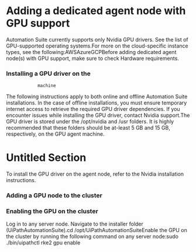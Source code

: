 ﻿# Adding a dedicated agent node with GPU support

Automation Suite currently supports only Nvidia GPU drivers. See the list of GPU-supported operating systems.For more on the cloud-specific instance types, see the following:AWSAzureGCPBefore adding dedicated agent node(s) with GPU support, make sure to check Hardware requirements.

### Installing a GPU driver on the
                machine

The
                                                  following instructions apply to both online and
                                                  offline Automation Suite installations. In the
                                                  case of offline installations, you must ensure
                                                  temporary internet access to retrieve the required
                                                  GPU driver dependencies. If you encounter issues
                                                  while installing the GPU driver, contact Nvidia
                                                  support.The
                                                  GPU driver is stored under the
                                                  /opt/nvidia and
                                                  /usr folders. It is highly
                                                  recommended that these folders should be at-least
                                                  5 GB and 15 GB, respectively, on the
                                                  GPU agent machine.

# Untitled Section

To install the GPU driver on the agent node, refer to the Nvidia installation
                                        instructions.


### Adding a GPU node to the cluster




### Enabling the GPU on the cluster

Log in to any server node. Navigate to the installer folder (UiPathAutomationSuite).cd /opt/UiPathAutomationSuiteEnable the GPU on the cluster by running the following command on any server node:sudo ./bin/uipathctl rke2 gpu enable

